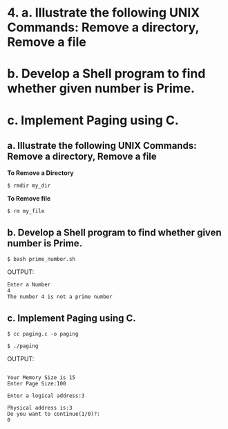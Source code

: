 # 4. a. Illustrate the following UNIX Commands: Remove a directory, Remove a file
# b. Develop a Shell program to find whether given number is Prime.
# c. Implement Paging using C.

## a. Illustrate the following UNIX Commands: Remove a directory, Remove a file

**To Remove a Directory**

`$ rmdir my_dir`

**To Remove file**

`$ rm my_file`

## b. Develop a Shell program to find whether given number is Prime.

`$ bash prime_number.sh`

OUTPUT:

```
Enter a Number
4
The number 4 is not a prime number

```

## c. Implement Paging using C.

`$ cc paging.c -o paging`

`$ ./paging`

OUTPUT:

```

Your Memory Size is 15
Enter Page Size:100

Enter a logical address:3

Physical address is:3
Do you want to continue(1/0)?:
0
```
